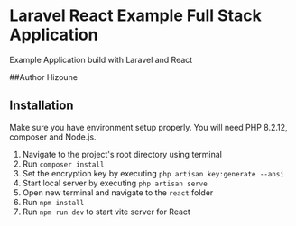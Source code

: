 # Laravel React Example Full Stack Application
Example Application build with Laravel and React

##Author Hizoune

## Installation 
Make sure you have environment setup properly. You will need PHP 8.2.12, composer and Node.js.

1. Navigate to the project's root directory using terminal
2. Run `composer install`
3. Set the encryption key by executing `php artisan key:generate --ansi`
4. Start local server by executing `php artisan serve`
5. Open new terminal and navigate to the `react` folder
6. Run `npm install`
7. Run `npm run dev` to start vite server for React
